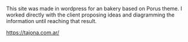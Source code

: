 This site was made in wordpress for an bakery based on Porus theme. I worked directly with the client proposing ideas and diagramming the information until reaching that result.

https://tajona.com.ar/
